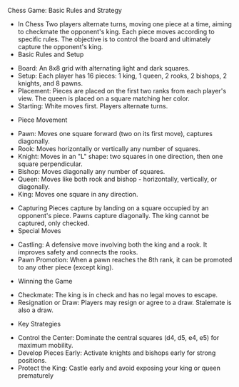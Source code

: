 Chess Game: Basic Rules and Strategy
* In Chess
Two players alternate turns, moving one piece at a time, aiming to checkmate the opponent's king.
Each piece moves according to specific rules. The objective is to control the board and ultimately
capture the opponent's king.
* Basic Rules and Setup
- Board:
An 8x8 grid with alternating light and dark squares.
- Setup:
Each player has 16 pieces: 1 king, 1 queen, 2 rooks, 2 bishops, 2 knights, and 8 pawns.
- Placement:
Pieces are placed on the first two ranks from each player's view. The queen is placed on a square
matching her color.
- Starting:
White moves first. Players alternate turns.
* Piece Movement
- Pawn:
Moves one square forward (two on its first move), captures diagonally.
- Rook:
Moves horizontally or vertically any number of squares.
- Knight:
Moves in an "L" shape: two squares in one direction, then one square perpendicular.
- Bishop:
Moves diagonally any number of squares.
- Queen:
Moves like both rook and bishop - horizontally, vertically, or diagonally.
- King:
Moves one square in any direction.
* Capturing
Pieces capture by landing on a square occupied by an opponent's piece. Pawns capture diagonally.
The king cannot be captured, only checked.
* Special Moves
- Castling:
A defensive move involving both the king and a rook. It improves safety and connects the rooks.
- Pawn Promotion:
When a pawn reaches the 8th rank, it can be promoted to any other piece (except king).
* Winning the Game
- Checkmate:
The king is in check and has no legal moves to escape.
- Resignation or Draw:
Players may resign or agree to a draw. Stalemate is also a draw.
* Key Strategies
- Control the Center:
Dominate the central squares (d4, d5, e4, e5) for maximum mobility.
- Develop Pieces Early:
Activate knights and bishops early for strong positions.
- Protect the King:
Castle early and avoid exposing your king or queen prematurely
